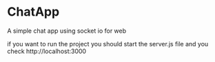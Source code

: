 # ChatApp

A simple chat app using socket io for web

if you want to run the project you should start the server.js file and you check http://localhost:3000

 
